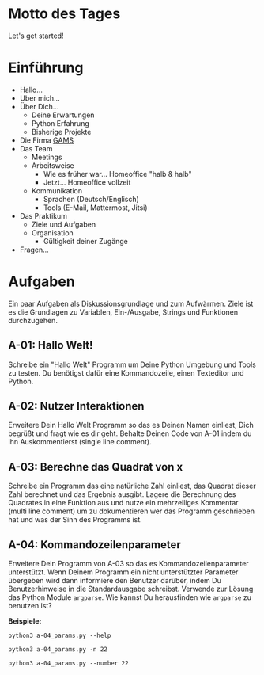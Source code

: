 # Motto des Tages

Let's get started!

# Einführung

- Hallo...
- Uber mich...
- Über Dich...
  - Deine Erwartungen
  - Python Erfahrung
  - Bisherige Projekte
- Die Firma [GAMS](https://www.gams.com/)
- Das Team
  - Meetings
  - Arbeitsweise
    - Wie es früher war... Homeoffice "halb & halb"
    - Jetzt... Homeoffice vollzeit
  - Kommunikation
    - Sprachen (Deutsch/Englisch)
    - Tools (E-Mail, Mattermost, Jitsi)
- Das Praktikum
  - Ziele und Aufgaben
  - Organisation
    - Gültigkeit deiner Zugänge
- Fragen...

# Aufgaben

Ein paar Aufgaben als Diskussionsgrundlage und zum Aufwärmen. Ziele ist es die Grundlagen zu Variablen, Ein-/Ausgabe, Strings und Funktionen durchzugehen.

## A-01: Hallo Welt!

Schreibe ein "Hallo Welt" Programm um Deine Python Umgebung und Tools zu testen. Du benötigst dafür eine Kommandozeile, einen Texteditor und Python.

## A-02: Nutzer Interaktionen

Erweitere Dein Hallo Welt Programm so das es Deinen Namen einliest, Dich begrüßt und fragt wie es dir geht. Behalte Deinen Code von A-01 indem du ihn
Auskommentierst (single line comment).

## A-03: Berechne das Quadrat von x

Schreibe ein Programm das eine natürliche Zahl einliest, das Quadrat dieser Zahl berechnet und das Ergebnis ausgibt. Lagere die Berechnung des Quadrates
in eine Funktion aus und nutze ein mehrzeiliges Kommentar (multi line comment) um zu dokumentieren wer das Programm geschrieben hat und was der Sinn des
Programms ist. 

## A-04: Kommandozeilenparameter

Erweitere Dein Programm von A-03 so das es Kommandozeilenparameter unterstützt. Wenn Deinem Programm ein nicht unterstützter Parameter übergeben wird dann
informiere den Benutzer darüber, indem Du Benutzerhinweise in die Standardausgabe schreibst. Verwende zur Lösung das Python Module `argparse`. Wie kannst Du
herausfinden wie `argparse` zu benutzen ist?

**Beispiele:**

```
python3 a-04_params.py --help

python3 a-04_params.py -n 22

python3 a-04_params.py --number 22
```

